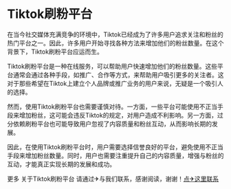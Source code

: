 # Tiktok刷粉平台

在当今社交媒体充满竞争的环境中，Tiktok已经成为了许多用户追求关注和粉丝的热门平台之一。因此，许多用户开始寻找各种方法来增加他们的粉丝数量。在这个背景下，Tiktok刷粉平台应运而生。

Tiktok刷粉平台是一种在线服务，可以帮助用户快速增加他们的粉丝数量。这些平台通常会通过各种手段，如推广、合作等方式，来帮助用户吸引更多的关注者。这对于那些希望在Tiktok上建立个人品牌或推广业务的用户来说，无疑是一个吸引人的选择。

然而，使用Tiktok刷粉平台也需要谨慎对待。一方面，一些平台可能使用不正当手段来增加粉丝，这可能会违反Tiktok的规定，对用户造成不利影响。另一方面，过分依赖刷粉平台也可能导致用户忽视了内容质量和粉丝互动，从而影响长期的发展。

因此，在使用Tiktok刷粉平台时，用户需要选择信誉良好的平台，避免使用不正当手段来增加粉丝数量。同时，用户也需要注重提升自己的内容质量，增强与粉丝的互动，才能真正实现长期的发展和成功。

更多 关于Tiktok刷粉平台 请通过✈与我们联系，感谢阅读，谢谢！[点✈这里联系](https://tg.k02.cc)